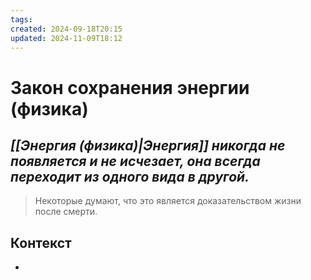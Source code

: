 ```yaml
---
tags: 
created: 2024-09-18T20:15
updated: 2024-11-09T18:12
---
```

# Закон сохранения энергии (физика)

## ***[[Энергия (физика)|Энергия]] никогда не появляется и не исчезает, она всегда переходит из одного вида в другой.***

>Некоторые думают, что это является доказательством жизни после смерти.



## Контекст
- 


